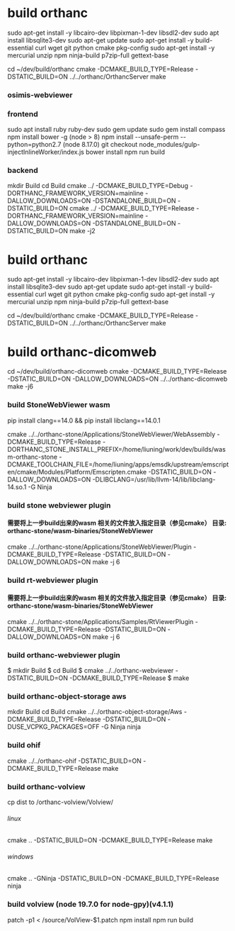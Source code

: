 #  build orthanc
sudo apt-get install -y libcairo-dev libpixman-1-dev libsdl2-dev
sudo apt install libsqlite3-dev
sudo apt-get update 
sudo apt-get install -y build-essential curl wget git python cmake pkg-config
sudo apt-get install -y mercurial unzip npm ninja-build p7zip-full gettext-base 

cd ~/dev/build/orthanc
cmake -DCMAKE_BUILD_TYPE=Release  -DSTATIC_BUILD=ON ../../orthanc/OrthancServer
make


### osimis-webviewer
### frontend
sudo apt install ruby ruby-dev 
sudo gem update
sudo gem install compass
npm install bower -g (node > 8)
npm install --unsafe-perm --python=python2.7 (node 8.17.0)
git checkout node_modules/gulp-injectInlineWorker/index.js
bower install
npm run build

### backend
mkdir Build
cd Build
cmake ../ -DCMAKE_BUILD_TYPE=Debug -DORTHANC_FRAMEWORK_VERSION=mainline -DALLOW_DOWNLOADS=ON -DSTANDALONE_BUILD=ON -DSTATIC_BUILD=ON
cmake ../ -DCMAKE_BUILD_TYPE=Release -DORTHANC_FRAMEWORK_VERSION=mainline -DALLOW_DOWNLOADS=ON -DSTANDALONE_BUILD=ON -DSTATIC_BUILD=ON
make -j2


#  build orthanc
sudo apt-get install -y libcairo-dev libpixman-1-dev libsdl2-dev
sudo apt install libsqlite3-dev
sudo apt-get update 
sudo apt-get install -y build-essential curl wget git python cmake pkg-config
sudo apt-get install -y mercurial unzip npm ninja-build p7zip-full gettext-base 

cd ~/dev/build/orthanc
cmake -DCMAKE_BUILD_TYPE=Release  -DSTATIC_BUILD=ON ../../orthanc/OrthancServer
make

# build orthanc-dicomweb
cd ~/dev/build/orthanc-dicomweb
cmake -DCMAKE_BUILD_TYPE=Release -DSTATIC_BUILD=ON -DALLOW_DOWNLOADS=ON ../../orthanc-dicomweb
make -j6

### build StoneWebViewer wasm 

pip install clang==14.0 && pip install libclang==14.0.1

<!-- cmake ../../orthanc-stone/Applications/StoneWebViewer/WebAssembly \
-DCMAKE_BUILD_TYPE=Release \
-DORTHANC_STONE_INSTALL_PREFIX=/home/liuning/work/devroot/build/install-wasm-stone-viewer \
-DCMAKE_TOOLCHAIN_FILE=/home/liuning/apps/emsdk/upstream/emscripten/cmake/Modules/Platform/Emscripten.cmake \
-DSTATIC_BUILD=ON \
-DALLOW_DOWNLOADS=ON \
-DLIBCLANG=/usr/lib/x86_64-linux-gnu/libclang-14.so.1 \
-G Ninja -->

cmake ../../orthanc-stone/Applications/StoneWebViewer/WebAssembly -DCMAKE_BUILD_TYPE=Release -DORTHANC_STONE_INSTALL_PREFIX=/home/liuning/work/dev/builds/wasm-orthanc-stone -DCMAKE_TOOLCHAIN_FILE=/home/liuning/apps/emsdk/upstream/emscripten/cmake/Modules/Platform/Emscripten.cmake -DSTATIC_BUILD=ON -DALLOW_DOWNLOADS=ON -DLIBCLANG=/usr/lib/llvm-14/lib/libclang-14.so.1 -G Ninja


### build stone webviewer plugin
#### 需要将上一步build出来的wasm 相关的文件放入指定目录（参见cmake） 目录: orthanc-stone/wasm-binaries/StoneWebViewer
<!-- set(ORTHANC_STONE_BINARIES "${CMAKE_SOURCE_DIR}/../../../wasm-binaries/StoneWebViewer/" -->
<!-- /home/liuning/work/devroot/orthanc-stone/wasm-binaries/StoneWebViewer -->

cmake ../../orthanc-stone/Applications/StoneWebViewer/Plugin -DCMAKE_BUILD_TYPE=Release -DSTATIC_BUILD=ON -DALLOW_DOWNLOADS=ON
make -j 6

### build rt-webviewer plugin
#### 需要将上一步build出来的wasm 相关的文件放入指定目录（参见cmake） 目录: orthanc-stone/wasm-binaries/StoneWebViewer
<!-- set(ORTHANC_STONE_BINARIES "${CMAKE_SOURCE_DIR}/../../../wasm-binaries/RtViewer/" -->
<!-- /home/liuning/work/devroot/orthanc-stone/wasm-binaries/RtViewer -->

cmake ../../orthanc-stone/Applications/Samples/RtViewerPlugin -DCMAKE_BUILD_TYPE=Release -DSTATIC_BUILD=ON -DALLOW_DOWNLOADS=ON
make -j 6

### build orthanc-webviewer plugin
$ mkdir Build
$ cd Build
$ cmake ../../orthanc-webviewer -DSTATIC_BUILD=ON -DCMAKE_BUILD_TYPE=Release
$ make

### build orthanc-object-storage aws

mkdir Build
cd Build
cmake ../../orthanc-object-storage/Aws -DCMAKE_BUILD_TYPE=Release -DSTATIC_BUILD=ON -DUSE_VCPKG_PACKAGES=OFF -G Ninja
ninja

### build ohif

cmake ../../orthanc-ohif -DSTATIC_BUILD=ON -DCMAKE_BUILD_TYPE=Release
make

### build orthanc-volview 
cp dist to /orthanc-volview/Volview/

###### linux
cmake .. -DSTATIC_BUILD=ON -DCMAKE_BUILD_TYPE=Release
make

###### windows
cmake .. -GNinja -DSTATIC_BUILD=ON -DCMAKE_BUILD_TYPE=Release
ninja


### build volview (node 19.7.0 for node-gpy)(v4.1.1)
patch -p1 < /source/VolView-$1.patch
npm install
npm run build